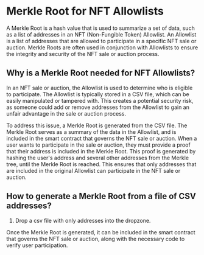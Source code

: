 # Merkle Root for NFT Allowlists

A Merkle Root is a hash value that is used to summarize a set of data, such as a list of addresses in an NFT (Non-Fungible Token) Allowlist. An Allowlist is a list of addresses that are allowed to participate in a specific NFT sale or auction. Merkle Roots are often used in conjunction with Allowlists to ensure the integrity and security of the NFT sale or auction process.

## Why is a Merkle Root needed for NFT Allowlists?

In an NFT sale or auction, the Allowlist is used to determine who is eligible to participate. The Allowlist is typically stored in a CSV file, which can be easily manipulated or tampered with. This creates a potential security risk, as someone could add or remove addresses from the Allowlist to gain an unfair advantage in the sale or auction process.

To address this issue, a Merkle Root is generated from the CSV file. The Merkle Root serves as a summary of the data in the Allowlist, and is included in the smart contract that governs the NFT sale or auction. When a user wants to participate in the sale or auction, they must provide a proof that their address is included in the Merkle Root. This proof is generated by hashing the user's address and several other addresses from the Merkle tree, until the Merkle Root is reached. This ensures that only addresses that are included in the original Allowlist can participate in the NFT sale or auction.

## How to generate a Merkle Root from a file of CSV addresses?

1. Drop a csv file with only addresses into the dropzone.

Once the Merkle Root is generated, it can be included in the smart contract that governs the NFT sale or auction, along with the necessary code to verify user participation.
